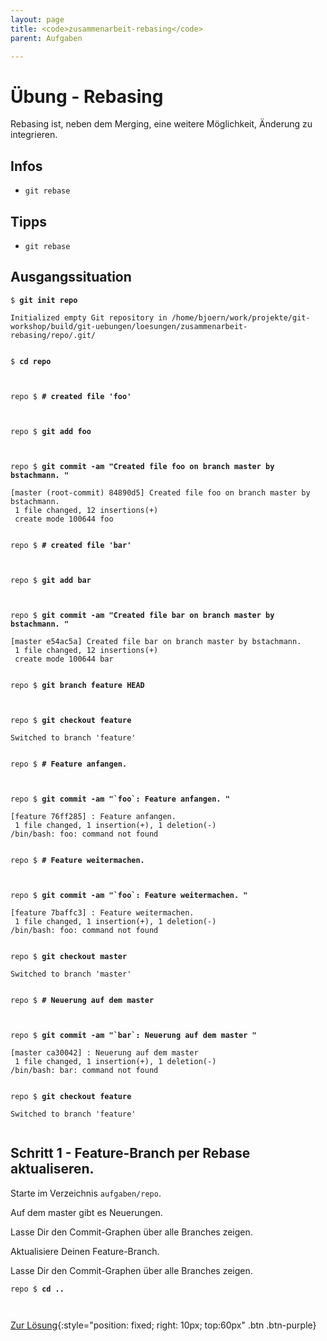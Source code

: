 ```yaml
---
layout: page
title: <code>zusammenarbeit-rebasing</code>
parent: Aufgaben

---
```

# Übung - Rebasing



Rebasing ist, neben dem Merging, eine weitere Möglichkeit,
Änderung zu integrieren.

## Infos

* `git rebase` 

## Tipps

* `git rebase`
  
## Ausgangssituation



<pre><code>$ <b>git init repo </b><br><br>Initialized empty Git repository in /home/bjoern/work/projekte/git-workshop/build/git-uebungen/loesungen/zusammenarbeit-rebasing/repo/.git/<br><br></code></pre>



<pre><code>$ <b>cd repo</b><br><br><br></code></pre>



<pre><code>repo $ <b># created file 'foo'</b><br><br><br></code></pre>



<pre><code>repo $ <b>git add foo</b><br><br><br></code></pre>



<pre><code>repo $ <b>git commit -am &quot;Created file foo on branch master by bstachmann. &quot;</b><br><br>[master (root-commit) 84890d5] Created file foo on branch master by bstachmann.<br> 1 file changed, 12 insertions(+)<br> create mode 100644 foo<br><br></code></pre>



<pre><code>repo $ <b># created file 'bar'</b><br><br><br></code></pre>



<pre><code>repo $ <b>git add bar</b><br><br><br></code></pre>



<pre><code>repo $ <b>git commit -am &quot;Created file bar on branch master by bstachmann. &quot;</b><br><br>[master e54ac5a] Created file bar on branch master by bstachmann.<br> 1 file changed, 12 insertions(+)<br> create mode 100644 bar<br><br></code></pre>



<pre><code>repo $ <b>git branch feature HEAD</b><br><br><br></code></pre>



<pre><code>repo $ <b>git checkout feature</b><br><br>Switched to branch 'feature'<br><br></code></pre>



<pre><code>repo $ <b># Feature anfangen.</b><br><br><br></code></pre>



<pre><code>repo $ <b>git commit -am &quot;`foo`: Feature anfangen. &quot;</b><br><br>[feature 76ff285] : Feature anfangen.<br> 1 file changed, 1 insertion(+), 1 deletion(-)<br>/bin/bash: foo: command not found<br><br></code></pre>



<pre><code>repo $ <b># Feature weitermachen.</b><br><br><br></code></pre>



<pre><code>repo $ <b>git commit -am &quot;`foo`: Feature weitermachen. &quot;</b><br><br>[feature 7baffc3] : Feature weitermachen.<br> 1 file changed, 1 insertion(+), 1 deletion(-)<br>/bin/bash: foo: command not found<br><br></code></pre>



<pre><code>repo $ <b>git checkout master</b><br><br>Switched to branch 'master'<br><br></code></pre>



<pre><code>repo $ <b># Neuerung auf dem master</b><br><br><br></code></pre>



<pre><code>repo $ <b>git commit -am &quot;`bar`: Neuerung auf dem master &quot;</b><br><br>[master ca30042] : Neuerung auf dem master<br> 1 file changed, 1 insertion(+), 1 deletion(-)<br>/bin/bash: bar: command not found<br><br></code></pre>



<pre><code>repo $ <b>git checkout feature</b><br><br>Switched to branch 'feature'<br><br></code></pre>


## Schritt 1 - Feature-Branch per Rebase aktualiseren.

Starte im Verzeichnis `aufgaben/repo`.

Auf dem master gibt es Neuerungen.

Lasse Dir den Commit-Graphen über alle Branches zeigen.

Aktualisiere Deinen Feature-Branch.

Lasse Dir den Commit-Graphen über alle Branches zeigen.


<pre><code>repo $ <b>cd ..</b><br><br><br></code></pre>


[Zur Lösung](loesung-zusammenarbeit-rebasing.md){:style="position: fixed; right: 10px; top:60px" .btn .btn-purple}

